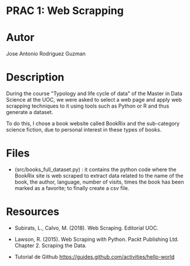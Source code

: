 # PRAC 1: Web Scrapping

# Autor
Jose Antonio Rodriguez Guzman

# Description
During the course "Typology and life cycle of data" of the Master in Data Science at the UOC, we were asked to select a web page and apply web scrapping techniques to it using tools such as Python or R and thus generate a dataset.

To do this, I chose a book website called BookRix and the sub-category science fiction, due to personal interest in these types of books.  

# Files
- (src/books_full_dataset.py) : it contains the python code where the BookRix site is web scraped to extract data related to the name of the book, the author, language, number of visits, times the book has been marked as a favorite; to finally create a csv file. 

# Resources
- Subirats, L., Calvo, M. (2018). Web Scraping. Editorial UOC.

- Lawson, R. (2015). Web Scraping with Python. Packt Publishing Ltd. Chapter 2. Scraping the Data.

- Tutorial de Github https://guides.github.com/activities/hello-world
